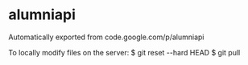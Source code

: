 # alumniapi
Automatically exported from code.google.com/p/alumniapi

To locally modify files on the server:
$ git reset --hard HEAD
$ git pull
